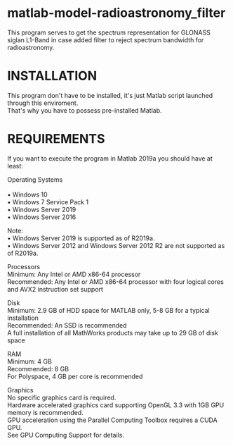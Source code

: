 # matlab-model-radioastronomy_filter
This program serves to get the spectrum representation for GLONASS siglan L1-Band in case added filter to reject spectrum bandwidth for radioastronomy.
 
# INSTALLATION
This program don't have to be installed, it's just Matlab script launched through this enviroment.<br/> 
That's why you have to possess pre-installed Matlab.

# REQUIREMENTS

If you want to execute the program in Matlab 2019a you should have at least:

Operating Systems<br/>  
• Windows 10<br/>
• Windows 7 Service Pack 1 <br/>
• Windows Server 2019<br/>
• Windows Server 2016<br/>

Note:<br/>
• Windows Server 2019 is supported as of R2019a.<br/>
• Windows Server 2012 and Windows Server 2012 R2 are not supported as of R2019a.<br/>

Processors<br/>
Minimum: Any Intel or AMD x86-64 processor<br/>
Recommended: Any Intel or AMD x86-64 processor with four logical cores and AVX2 instruction set support<br/>

Disk<br/>
Minimum: 2.9 GB of HDD space for MATLAB only, 5-8 GB for a typical installation<br/>
Recommended: An SSD is recommended<br/>
A full installation of all MathWorks products may take up to 29 GB of disk space<br/>

RAM<br/>
Minimum: 4 GB<br/>
Recommended: 8 GB<br/>
For Polyspace, 4 GB per core is recommended<br/>

Graphics<br/>
No specific graphics card is required.<br/>
Hardware accelerated graphics card supporting OpenGL 3.3 with 1GB GPU memory is recommended.<br/>
GPU acceleration using the Parallel Computing Toolbox requires a CUDA GPU.<br/>
See GPU Computing Support for details.
